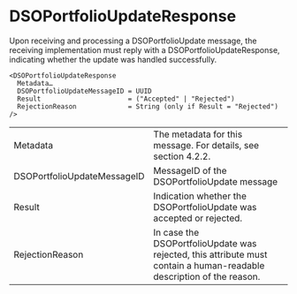 # DSOPortfolioUpdateResponse

Upon receiving and processing a DSOPortfolioUpdate message, the receiving implementation must reply with a DSOPortfolioUpdateResponse, indicating whether the update was handled successfully.

```
<DSOPortfolioUpdateResponse
  Metadata…
  DSOPortfolioUpdateMessageID = UUID
  Result                      = ("Accepted" | "Rejected")
  RejectionReason             = String (only if Result = "Rejected")
/>
```

|                             |                                                                                                                      |
|-----------------------------|----------------------------------------------------------------------------------------------------------------------|
| Metadata                    | The metadata for this message. For details, see section 4.2.2.                                                       |
| DSOPortfolioUpdateMessageID | MessageID of the DSOPortfolioUpdate message                                                                          |
| Result                      | Indication whether the DSOPortfolioUpdate was accepted or rejected.                                                  |
| RejectionReason             | In case the DSOPortfolioUpdate was rejected, this attribute must contain a human-readable description of the reason. |
